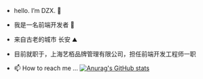 - hello. I’m DZX.  👋
- 我是一名前端开发者 👀
- 来自古老的城市 长安  ⛰️

- 目前就职于，上海艺栢品牌管理有限公司，担任前端开发工程师一职

- 📫 How to reach me ...
[![Anurag's GitHub stats](https://github-readme-stats.vercel.app/api?username=SK-Luffa)](https://github.com/anuraghazra/github-readme-stats)
<!---
SK-Luffa/SK-Luffa is a ✨ special ✨ repository because its `README.md` (this file) appears on your GitHub profile.
You can click the Preview link to take a look at your changes.
--->
